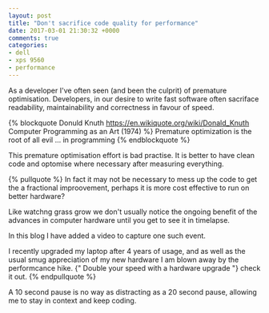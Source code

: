 ```yaml
---
layout: post
title: "Don't sacrifice code quality for performance"
date: 2017-03-01 21:30:32 +0000
comments: true
categories: 
- dell
- xps 9560
- performance
---
```


As a developer I've often seen (and been the culprit) of premature optimisation. Developers, in our desire to write
fast software often sacriface readability, maintainability and correctness in favour of speed.

{% blockquote Donuld Knuth https://en.wikiquote.org/wiki/Donald_Knuth Computer Programming as an Art (1974) %}
Premature optimization is the root of all evil ... in programming
{% endblockquote %}

This premature optimisation effort is bad practise. It is better to have clean code and optomise where necessary after measuring everything.

{% pullquote %}
In fact it may not be necessary to mess up the code to get the a fractional improovement, perhaps it is more cost effective to run on better hardware?

Like watchng grass grow we don't usually notice the ongoing benefit of the advances in computer hardware
until you get to see it in timelapse.

In this blog I have added a video to capture one such event.

I recently upgraded my laptop after 4 years of usage, and as well as the usual smug appreciation of my new hardware
I am blown away by the performcance hike. {" Double your speed with a hardware upgrade "}
check it out.
{% endpullquote %}

A 10 second pause is no way as distracting as a 20 second pause, allowing me to stay in context and keep coding.



